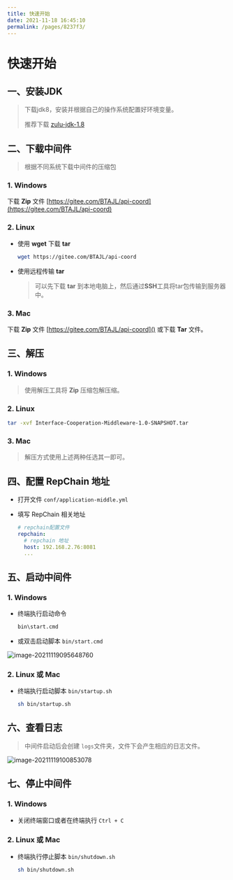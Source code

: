 ```yaml
---
title: 快速开始
date: 2021-11-18 16:45:10
permalink: /pages/8237f3/
---
```


# 快速开始

## 一、安装JDK

> 下载jdk8，安装并根据自己的操作系统配置好环境变量。
> 
>推荐下载 [zulu-jdk-1.8](https://www.azul.com/downloads/?version=java-8-lts&package=jdk)

## 二、下载中间件

> 根据不同系统下载中间件的压缩包

### 1. Windows

下载 **Zip** 文件 [https://gitee.com/BTAJL/api-coord](https://gitee.com/BTAJL/api-coord)

### 2. Linux

* 使用 **wget** 下载 **tar**

  ```sh
  wget https://gitee.com/BTAJL/api-coord
  ```
  
* 使用远程传输 **tar**

  > 可以先下载 **tar** 到本地电脑上，然后通过**SSH**工具将tar包传输到服务器中。

### 3. Mac

下载 **Zip** 文件 [https://gitee.com/BTAJL/api-coord]() 或下载 **Tar** 文件。

## 三、解压

### 1. Windows

> 使用解压工具将 **Zip** 压缩包解压缩。

### 2. Linux

```sh
tar -xvf Interface-Cooperation-Middleware-1.0-SNAPSHOT.tar
```

### 3. Mac

> 解压方式使用上述两种任选其一即可。

## 四、配置 RepChain 地址

* 打开文件 `conf/application-middle.yml`

* 填写 RepChain 相关地址

  ```yaml
  # repchain配置文件
  repchain:
    # repchain 地址
    host: 192.168.2.76:8081
    ...
  ```

## 五、启动中间件

### 1. Windows

* 终端执行启动命令

  ```sh
  bin\start.cmd
  ```

* 或双击启动脚本 `bin/start.cmd`

![image-20211119095648760](/img/middleware/image-20211119095648760.png)

### 2. Linux 或 Mac

* 终端执行启动脚本 `bin/startup.sh`

  ```sh
  sh bin/startup.sh 
  ```

## 六、查看日志

> 中间件启动后会创建 `logs`文件夹，文件下会产生相应的日志文件。

![image-20211119100853078](/img/middleware/image-20211119100853078.png)

## 七、停止中间件

### 1. Windows

* 关闭终端窗口或者在终端执行 `Ctrl + C`

### 2. Linux 或 Mac

* 终端执行停止脚本 `bin/shutdown.sh`

  ```sh
  sh bin/shutdown.sh 
  ```

  
